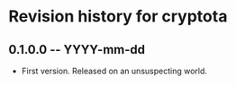 # Revision history for cryptota

## 0.1.0.0 -- YYYY-mm-dd

* First version. Released on an unsuspecting world.
